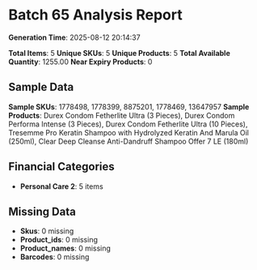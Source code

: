 # Batch 65 Analysis Report

**Generation Time**: 2025-08-12 20:14:37

**Total Items**: 5
**Unique SKUs**: 5
**Unique Products**: 5
**Total Available Quantity**: 1255.00
**Near Expiry Products**: 0

## Sample Data
**Sample SKUs**: 1778498, 1778399, 8875201, 1778469, 13647957
**Sample Products**: Durex Condom Fetherlite Ultra (3 Pieces), Durex Condom Performa Intense (3 Pieces), Durex Condom Fetherlite Ultra (10 Pieces), Tresemme Pro Keratin Shampoo with Hydrolyzed Keratin And Marula Oil (250ml), Clear Deep Cleanse Anti-Dandruff Shampoo Offer 7 LE (180ml) 

## Financial Categories
- **Personal Care 2**: 5 items

## Missing Data
- **Skus**: 0 missing
- **Product_ids**: 0 missing
- **Product_names**: 0 missing
- **Barcodes**: 0 missing

